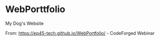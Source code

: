# WebPorttfolio
My Dog's Website

From: https://ep45-tech.github.io/WebPortfolio/ - CodeForged Webinar
